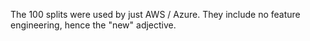 

The 100 splits were used by just AWS / Azure. They include no feature engineering, hence the "new" adjective.